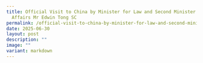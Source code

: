 ```yaml
---
title: Official Visit to China by Minister for Law and Second Minister for Home
  Affairs Mr Edwin Tong SC
permalink: /official-visit-to-china-by-minister-for-law-and-second-minister-for-home-affairs-mr-edwin-tong-sc/
date: 2025-06-30
layout: post
description: ""
image: ""
variant: markdown
---
```

